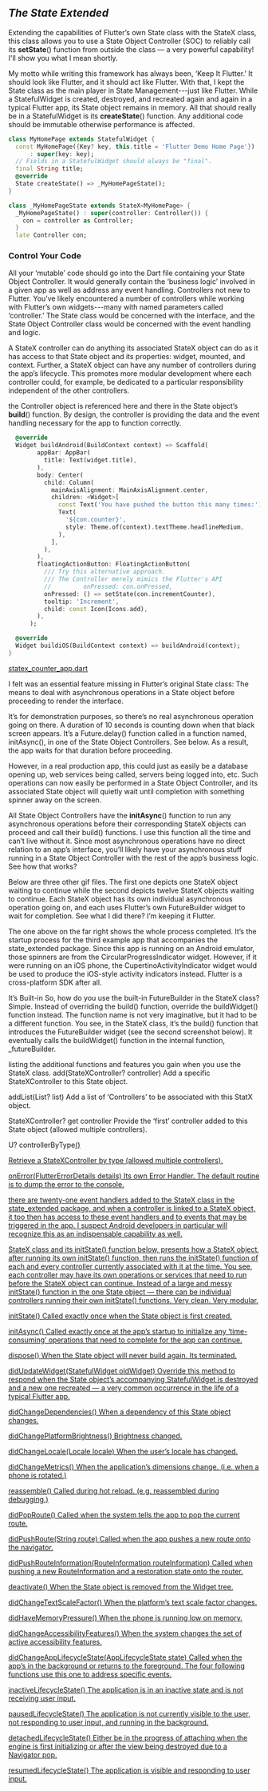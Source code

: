 ## _The State Extended_
Extending the capabilities of Flutter’s own State class with the StateX class,
this class allows you to use a State Object Controller (SOC) to reliably call 
its **setState**() function from outside the class — a very powerful capability!
I'll show you what I mean shortly.

My motto while writing this framework has always been, ‘Keep It Flutter.’
It should look like Flutter, and it should act like Flutter. With that, I kept the State class 
as the main player in State Management---just like Flutter. While a StatefulWidget is created, destroyed, 
and recreated again and again in a typical Flutter app, its State object remains in memory. 
All that should really be in a StatefulWidget is its **createState**() function. 
Any additional code should be immutable otherwise performance is affected.

```Dart
class MyHomePage extends StatefulWidget {
  const MyHomePage({Key? key, this.title = 'Flutter Demo Home Page'})
      : super(key: key);
  // Fields in a StatefulWidget should always be "final".
  final String title;
  @override
  State createState() => _MyHomePageState();
}

class _MyHomePageState extends StateX<MyHomePage> {
  _MyHomePageState() : super(controller: Controller()) {
    con = controller as Controller;
  }
  late Controller con;
```

### Control Your Code
All your ‘mutable’ code should go into the Dart file containing your State Object Controller.
It would generally contain the ‘business logic’ involved in a given app as well as address any 
event handling. Controllers not new to Flutter. You’ve likely encountered a number of controllers 
while working with Flutter’s own widgets---many with named parameters called ‘controller.’ 
The State class would be concerned with the interface, and the State Object Controller class would 
be concerned with the event handling and logic.

A StateX controller can do anything its associated StateX object can do as it has access to that
State object and its properties: widget, mounted, and context. Further, a StateX object can have 
any number of controllers during the app’s lifecycle. This promotes more modular development 
where each controller could, for example, be dedicated to a particular responsibility independent of 
the other controllers.


the Controller object is referenced here and there in the State object’s **build**() function. By design, 
the controller is providing the data and the event handling necessary for the app to function correctly. 
```Dart
  @override
  Widget buildAndroid(BuildContext context) => Scaffold(
        appBar: AppBar(
          title: Text(widget.title),
        ),
        body: Center(
          child: Column(
            mainAxisAlignment: MainAxisAlignment.center,
            children: <Widget>[
              const Text('You have pushed the button this many times:'),
              Text(
                '${con.counter}',
                style: Theme.of(context).textTheme.headlineMedium,
              ),
            ],
          ),
        ),
        floatingActionButton: FloatingActionButton(
          /// Try this alternative approach.
          /// The Controller merely mimics the Flutter's API
          //         onPressed: con.onPressed,
          onPressed: () => setState(con.incrementCounter),
          tooltip: 'Increment',
          child: const Icon(Icons.add),
        ),
      );

  @override
  Widget buildiOS(BuildContext context) => buildAndroid(context);
}
```
[statex_counter_app.dart](https://gist.github.com/Andrious/c3896795659c82daf5c78e427ba030bf)

I felt was an essential feature missing in Flutter’s original State class: 
The means to deal with asynchronous operations in a State object before proceeding to render the interface.

It’s for demonstration purposes, so there’s no real asynchronous operation going on there. 
A duration of 10 seconds is counting down when that black screen appears. 
It’s a Future.delay() function called in a function named, initAsync(), 
in one of the State Object Controllers. See below. As a result, 
the app waits for that duration before proceeding.

However, in a real production app, this could just as easily be a database opening up, 
web services being called, servers being logged into, etc. Such operations can now easily be 
performed in a State Object Controller, and its associated State object will quietly wait 
until completion with something spinner away on the screen.

All State Object Controllers have the **initAsync**() function to run any asynchronous operations 
before their corresponding StateX objects can proceed and call their build() functions. 
I use this function all the time and can’t live without it.
Since most asynchronous operations have no direct relation to an app’s interface, 
you’ll likely have your asynchronous stuff running in a State Object Controller 
with the rest of the app’s business logic. See how that works?

Below are three other gif files. The first one depicts one StateX object waiting to continue 
while the second depicts twelve StateX objects waiting to continue. Each StateX object has its own 
individual asynchronous operation going on, and each uses Flutter’s own FutureBuilder widget 
to wait for completion. See what I did there? I’m keeping it Flutter.

The one above on the far right shows the whole process completed. 
It’s the startup process for the third example app that accompanies the state_extended package. 
Since this app is running on an Android emulator, those spinners are from the 
CircularProgressIndicator widget. However, if it were running on an iOS phone, 
the CupertinoActivityIndicator widget would be used to produce the iOS-style activity indicators instead. 
Flutter is a cross-platform SDK after all.

It’s Built-in
So, how do you use the built-in FutureBuilder in the StateX class? Simple. 
Instead of overriding the build() function, override the buildWidget() function instead. 
The function name is not very imaginative, but it had to be a different function. 
You see, in the StateX class, it’s the build() function that introduces the FutureBuilder widget (see the second screenshot below). 
It eventually calls the buildWidget() function in the internal function, _futureBuilder.

listing the additional functions and features you gain when you use the StateX class.
add(StateXController? controller)
Add a specific StateXController to this State object.

addList(List<StateXController>? list)
Add a list of ‘Controllers’ to be associated with this StatX object.

StateXController? get controller
Provide the ‘first’ controller added to this State object
(allowed multiple controllers).

U? controllerByType<U extends StateXController>()

Retrieve a StateXController by type (allowed multiple controllers).

onError(FlutterErrorDetails details)
Its own Error Handler. The default routine is to dump the error to the console.

there are twenty-one event handlers added to the StateX class in the state_extended package, 
and when a controller is linked to a StateX object, it too then has access to these event handlers and 
to events that may be triggered in the app. I suspect Android developers in particular will recognize this 
as an indispensable capability as well.

StateX class and its initState() function below, presents how a StateX object, after running its own initState() function, 
then runs the initState() function of each and every controller currently associated with it at the time. 
You see, each controller may have its own operations or services that need to run before the StateX object can continue. 
Instead of a large and messy initState() function in the one State object — 
there can be individual controllers running their own initState() functions. Very clean. Very modular.

initState()
Called exactly once when the State object is first created.

initAsync()
Called exactly once at the app’s startup to initialize any ‘time-consuming’ operations that need to complete 
for the app can continue.

dispose()
When the State object will never build again. Its terminated.

didUpdateWidget(StatefulWidget oldWidget)
Override this method to respond when the State object’s accompanying StatefulWidget is destroyed 
and a new one recreated — a very common occurrence in the life of a typical Flutter app.

didChangeDependencies()
When a dependency of this State object changes.

didChangePlatformBrightness()
Brightness changed.

didChangeLocale(Locale locale)
When the user’s locale has changed.

didChangeMetrics()
When the application’s dimensions change. (i.e. when a phone is rotated.)

reassemble()
Called during hot reload. (e.g. reassembled during debugging.)

didPopRoute()
Called when the system tells the app to pop the current route.

didPushRoute(String route)
Called when the app pushes a new route onto the navigator.

didPushRouteInformation(RouteInformation routeInformation)
Called when pushing a new RouteInformation and a restoration state
onto the router.

deactivate()
When the State object is removed from the Widget tree.

didChangeTextScaleFactor()
When the platform’s text scale factor changes.

didHaveMemoryPressure()
When the phone is running low on memory.

didChangeAccessibilityFeatures()
When the system changes the set of active accessibility features.

didChangeAppLifecycleState(AppLifecycleState state)
Called when the app’s in the background or returns to the foreground.
The four following functions use this one to address specific events.

inactiveLifecycleState()
The application is in an inactive state and is not receiving user input.

pausedLifecycleState()
The application is not currently visible to the user, not responding to
user input, and running in the background.

detachedLifecycleState()
Either be in the progress of attaching when the engine is first initializing
or after the view being destroyed due to a Navigator pop.

resumedLifecycleState()
The application is visible and responding to user input.